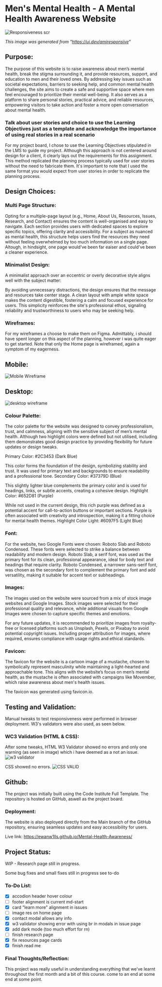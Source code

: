 # Men's Mental Health - A Mental Health Awareness Website 


![Responsiveness scr](assets/images/responsivenss.png)

*This image was generated from "https://ui.dev/amiresponsive"*

## Purpose:

The purpose of this website is to raise awareness about men’s mental health, break the stigma surrounding it, and provide resources, support, and education to men and their loved ones. By addressing key issues such as societal expectations, barriers to seeking help, and common mental health challenges, the site aims to create a safe and supportive space where men feel encouraged to prioritize their mental well-being. It also serves as a platform to share personal stories, practical advice, and reliable resources, empowering visitors to take action and foster a more open conversation about mental health.

### Talk about user stories and choice to use the Learning Objectives just as a template and acknowledge the importance of using real stories in a real scenario

For my project board, I chose to use the Learning Objectives stipulated in the LMS to guide my project. Although this approach is not centered around design for a client, it clearly lays out the requirements for this assignment. This method replicated the planning process typically used for user stories without the need to fabricate them. It's important to note that I used the same format you would expect from user stories in order to replicate the planning process.

## Design Choices:

### Multi Page Structure:

Opting for a multiple-page layout (e.g., Home, About Us, Resources, Issues, Research, and Contact) ensures the content is well-organised and easy to navigate. Each section provides users with dedicated spaces to explore specific topics, offering clarity and accessibility. For a subject as nuanced as mental health, this structure helps users find the resources they need without feeling overwhelmed by too much information on a single page. Altough, in hindsight, one page would've been far eaiser and could've been a cleaner experience.

### Minimalist Design:

A minimalist approach over an eccentric or overly decorative style aligns well with the subject matter:

By avoiding unnecessary distractions, the design ensures that the message and resources take center stage.
A clean layout with ample white space makes the content digestible, fostering a calm and focused experience for users.
This simplicity reinforces the site's professional ethos, signaling reliability and trustworthiness to users who may be seeking help.

### Wireframes:

For my wireframes a choose to make them on Figma. Admittably, i should have spent longer on this aspect of the planning, however i was quite eager to get started.
Note that only the Home page is wireframed, again a symptom of my eagerness.

## Mobile:
![Mobile Wireframe](assets/images/mobile-wireframe.png)

## Desktop:

![desktop wireframe](assets/images/Desktop-wireframe.png)

### Colour Palette:

The color palette for the website was designed to convey professionalism, trust, and calmness, aligning with the sensitive subject of men’s mental health. Although two highlight colors were defined but not utilised, including them demonstrates good design practice by providing flexibility for future updates or design tweaks.

Primary Color: #2C3453 (Dark Blue)

This color forms the foundation of the design, symbolizing stability and trust. It was used for primary text and backgrounds to ensure readability and a professional tone.
Secondary Color: #37379D (Blue)

This slightly lighter blue complements the primary color and is used for headings, links, or subtle accents, creating a cohesive design.
Highlight Color: #652D81 (Purple)

While not used in the current design, this rich purple was defined as a potential accent for call-to-action buttons or important sections. Purple is often associated with creativity and introspection, making it a fitting choice for mental health themes.
Highlight Color Light: #6097F5 (Light Blue)

### Font:

For the website, two Google Fonts were chosen: Roboto Slab and Roboto Condensed. These fonts were selected to strike a balance between readability and modern design. Roboto Slab, a serif font, was used as the primary font for its clean, professional appearance, ideal for body text and headings that require clarity. Roboto Condensed, a narrower sans-serif font, was chosen as the secondary font to complement the primary font and add versatility, making it suitable for accent text or subheadings.

### Images:

The images used on the website were sourced from a mix of stock image websites and Google Images. Stock images were selected for their professional quality and relevance, while additional visuals from Google Images were chosen to capture specific themes and emotions. 

For any future updates, it is recommended to prioritize images from royalty-free or licensed platforms such as Unsplash, Pexels, or Pixabay to avoid potential copyright issues. Including proper attribution for images, where required, ensures compliance with usage rights and ethical standards.

### Favicon:

The favicon for the website is a cartoon image of a mustache, chosen to symbolically represent masculinity while maintaining a light-hearted and approachable tone. This aligns with the website’s focus on men’s mental health, as the mustache is often associated with campaigns like Movember, which raise awareness about men's health issues.

The favicon was generated using favicon.io.

## Testing and Validation:

Manual tweaks to test responsiveness were performed in browser deployment. W3's validators were also used, as seen below.

### WC3 Validation (HTML & CSS):

 After some tweaks, HTML W3 Validator showed no errors and only one warning (as seen in image) which i have deemed as a not an issue. 
 ![w3 validator](assets/images/image.png)

 CSS showed no errors.
 ![CSS VALID](assets/images/CSS-valid.png)  

## Github:

The project was initially built using the Code Institute Full Template. The repository is hosted on GitHub, aswell as the project board.

### Deployment:
 
 The website is also deployed directly from the Main branch of the GitHub repository, ensuring seamless updates and easy accessibility for users.

 Live link: https://ewanw1lls.github.io/Mental-Health-Awareness/

## Project Status:

WIP - Research page still in progress.

Some bug fixes and small fixes still in progress see to-do

### To-Do List:

- [x] accodion header hover colour
- [ ] footer alignment is current md-start
- [x] card "learn more" alignment in issues
- [ ] image res on home page
- [x] contact modal allows any info
- [x] w3 validator showing error with using br in modals in issue page
- [x] add dark mode (too much effort for rn)
- [ ] finish research page
- [x] fix resources page cards
- [x] finish read me

### Final Thoughts/Reflection:

This project was really useful in understanding everything that we've learnt throughout the first month and a bit of this course.
come to an end at some end at some point.